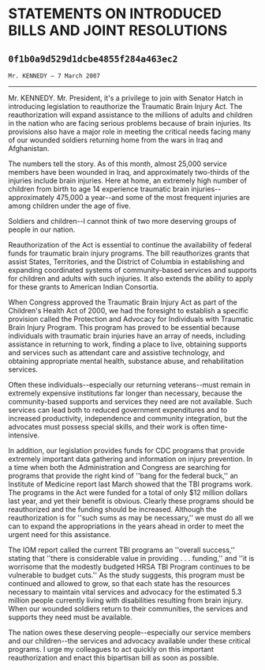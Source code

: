 # STATEMENTS ON INTRODUCED BILLS AND JOINT RESOLUTIONS
## `0f1b0a9d529d1dcbe4855f284a463ec2`
`Mr. KENNEDY — 7 March 2007`

---


Mr. KENNEDY. Mr. President, it's a privilege to join with Senator 
Hatch in introducing legislation to reauthorize the Traumatic Brain 
Injury Act. The reauthorization will expand assistance to the millions 
of adults and children in the nation who are facing serious problems 
because of brain injuries. Its provisions also have a major role in 
meeting the critical needs facing many of our wounded soldiers 
returning home from the wars in Iraq and Afghanistan.

The numbers tell the story. As of this month, almost 25,000 service 
members have been wounded in Iraq, and approximately two-thirds of the 
injuries include brain injuries. Here at home, an extremely high number 
of children from birth to age 14 experience traumatic brain injuries--
approximately 475,000 a year--and some of the most frequent injuries 
are among children under the age of five.

Soldiers and children--I cannot think of two more deserving groups of 
people in our nation.

Reauthorization of the Act is essential to continue the availability 
of federal funds for traumatic brain injury programs. The bill 
reauthorizes grants that assist States, Territories, and the District 
of Columbia in establishing and expanding coordinated systems of 
community-based services and supports for children and adults with such 
injuries. It also extends the ability to apply for these grants to 
American Indian Consortia.

When Congress approved the Traumatic Brain Injury Act as part of the 
Children's Health Act of 2000, we had the foresight to establish a 
specific provision called the Protection and Advocacy for Individuals 
with Traumatic Brain Injury Program. This program has proved to be 
essential because individuals with traumatic brain injuries have an 
array of needs, including assistance in returning to work, finding a 
place to live, obtaining supports and services such as attendant care 
and assistive technology, and obtaining appropriate mental health, 
substance abuse, and rehabilitation services.

Often these individuals--especially our returning veterans--must 
remain in extremely expensive institutions far longer than necessary, 
because the community-based supports and services they need are not 
available. Such services can lead both to reduced government 
expenditures and to increased productivity, independence and community 
integration, but the advocates must possess special skills, and their 
work is often time-intensive.

In addition, our legislation provides funds for CDC programs that 
provide extremely important data gathering and information on injury 
prevention. In a time when both the Administration and Congress are 
searching for programs that provide the right kind of ''bang for the 
federal buck,'' an Institute of Medicine report last March showed that 
the TBI programs work. The programs in the Act were funded for a total 
of only $12 million dollars last year, and yet their benefit is 
obvious. Clearly these programs should be reauthorized and the funding 
should be increased. Although the reauthorization is for ''such sums as 
may be necessary,'' we must do all we can to expand the appropriations 
in the years ahead in order to meet the urgent need for this 
assistance.

The IOM report called the current TBI programs an ''overall 
success,'' stating that ''there is considerable value in providing . . 
. funding,'' and ''it is worrisome that the modestly budgeted HRSA TBI 
Program continues to be vulnerable to budget cuts.'' As the study 
suggests, this program must be continued and allowed to grow, so that 
each state has the resources necessary to maintain vital services and 
advocacy for the estimated 5.3 million people currently living with 
disabilities resulting from brain injury. When our wounded soldiers 
return to their communities, the services and supports they need must 
be available.

The nation owes these deserving people--especially our service 
members and our children--the services and advocacy available under 
these critical programs. I urge my colleagues to act quickly on this 
important reauthorization and enact this bipartisan bill as soon as 
possible.